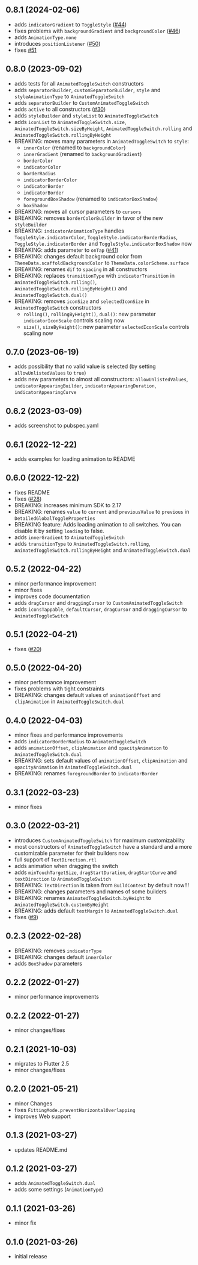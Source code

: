 ## 0.8.1 (2024-02-06)

- adds `indicatorGradient` to `ToggleStyle` ([#44](https://github.com/splashbyte/animated_toggle_switch/issues/44))
- fixes problems with `backgroundGradient` and `backgroundColor` ([#46](https://github.com/splashbyte/animated_toggle_switch/issues/46))
- adds `AnimationType.none`
- introduces `positionListener` ([#50](https://github.com/splashbyte/animated_toggle_switch/issues/50))
- fixes [#51](https://github.com/splashbyte/animated_toggle_switch/issues/51)

## 0.8.0 (2023-09-02)

- adds tests for all `AnimatedToggleSwitch` constructors
- adds `separatorBuilder`, `customSeparatorBuilder`, `style` and `styleAnimationType` to `AnimatedToggleSwitch`
- adds `separatorBuilder` to `CustomAnimatedToggleSwitch`
- adds `active` to all constructors ([#30](https://github.com/splashbyte/animated_toggle_switch/issues/30))
- adds `styleBuilder` and `styleList` to `AnimatedToggleSwitch`
- adds `iconList` to `AnimatedToggleSwitch.size`, `AnimatedToggleSwitch.sizeByHeight`, `AnimatedToggleSwitch.rolling` and `AnimatedToggleSwitch.rollingByHeight`
- BREAKING: moves many parameters in `AnimatedToggleSwitch` to `style`:
  - `innerColor` (renamed to `backgroundColor`)
  - `innerGradient` (renamed to `backgroundGradient`)
  - `borderColor`
  - `indicatorColor`
  - `borderRadius`
  - `indicatorBorderColor`
  - `indicatorBorder`
  - `indicatorBorder`
  - `foregroundBoxShadow` (renamed to `indicatorBoxShadow`)
  - `boxShadow`
- BREAKING: moves all cursor parameters to `cursors`
- BREAKING: removes `borderColorBuilder` in favor of the new `styleBuilder`
- BREAKING: `indicatorAnimationType` handles `ToggleStyle.indicatorColor`, `ToggleStyle.indicatorBorderRadius`, `ToggleStyle.indicatorBorder` and `ToggleStyle.indicatorBoxShadow` now
- BREAKING: adds parameter to `onTap` ([#41](https://github.com/splashbyte/animated_toggle_switch/issues/41))
- BREAKING: changes default background color from `ThemeData.scaffoldBackgroundColor` to `ThemeData.colorScheme.surface`
- BREAKING: renames `dif` to `spacing` in all constructors
- BREAKING: replaces `transitionType` with `indicatorTransition` in `AnimatedToggleSwitch.rolling()`,
  `AnimatedToggleSwitch.rollingByHeight()` and `AnimatedToggleSwitch.dual()`
- BREAKING: removes `iconSize` and `selectedIconSize` in `AnimatedToggleSwitch` constructors
  - `rolling()`, `rollingByHeight()`, `dual()`: new parameter `indicatorIconScale` controls scaling now
  - `size()`, `sizeByHeight()`: new parameter `selectedIconScale` controls scaling now

## 0.7.0 (2023-06-19)

- adds possibility that no valid value is selected (by setting `allowUnlistedValues` to `true`)
- adds new parameters to almost all constructors: `allowUnlistedValues`, `indicatorAppearingBuilder`, `indicatorAppearingDuration`, `indicatorAppearingCurve`

## 0.6.2 (2023-03-09)

- adds screenshot to pubspec.yaml

## 0.6.1 (2022-12-22)

- adds examples for loading animation to README

## 0.6.0 (2022-12-22)

- fixes README
- fixes ([#28](https://github.com/splashbyte/animated_toggle_switch/issues/28))
- BREAKING: increases minimum SDK to 2.17
- BREAKING: renames `value` to `current` and `previousValue` to `previous` in `DetailedGlobalToggleProperties`
- BREAKING feature: Adds loading animation to all switches. You can disable it by setting `loading` to false.
- adds `innerGradient` to `AnimatedToggleSwitch`
- adds `transitionType` to `AnimatedToggleSwitch.rolling`, `AnimatedToggleSwitch.rollingByHeight` and `AnimatedToggleSwitch.dual`

## 0.5.2 (2022-04-22)

- minor performance improvement
- minor fixes
- improves code documentation
- adds `dragCursor` and `draggingCursor` to `CustomAnimatedToggleSwitch`
- adds `iconsTappable`, `defaultCursor`, `dragCursor` and `draggingCursor` to `AnimatedToggleSwitch`

## 0.5.1 (2022-04-21)

- fixes ([#20](https://github.com/splashbyte/animated_toggle_switch/issues/20))

## 0.5.0 (2022-04-20)

- minor performance improvement
- fixes problems with tight constraints
- BREAKING: changes default values of `animationOffset` and `clipAnimation` in `AnimatedToggleSwitch.dual`

## 0.4.0 (2022-04-03)

- minor fixes and performance improvements
- adds `indicatorBorderRadius` to `AnimatedToggleSwitch`
- adds `animationOffset`, `clipAnimation` and `opacityAnimation` to `AnimatedToggleSwitch.dual`
- BREAKING: sets default values of `animationOffset`, `clipAnimation` and `opacityAnimation` in `AnimatedToggleSwitch.dual`
- BREAKING: renames `foregroundBorder` to `indicatorBorder`

## 0.3.1 (2022-03-23)

- minor fixes

## 0.3.0 (2022-03-21)

- introduces `CustomAnimatedToggleSwitch` for maximum customizability
- most constructors of `AnimatedToggleSwitch` have a standard and a more customizable parameter for their builders now
- full support of `TextDirection.rtl`
- adds animation when dragging the switch
- adds `minTouchTargetSize`, `dragStartDuration`, `dragStartCurve` and `textDirection` to `AnimatedToggleSwitch`
- BREAKING: `TextDirection` is taken from `BuildContext` by default now!!!
- BREAKING: changes parameters and names of some builders
- BREAKING: renames `AnimatedToggleSwitch.byHeight` to `AnimatedToggleSwitch.customByHeight`
- BREAKING: adds default `textMargin` to `AnimatedToggleSwitch.dual`
- fixes ([#9](https://github.com/splashbyte/animated_toggle_switch/issues/9))

## 0.2.3 (2022-02-28)

- BREAKING: removes `indicatorType`
- BREAKING: changes default `innerColor`
- adds `BoxShadow` parameters

## 0.2.2 (2022-01-27)

- minor performance improvements

## 0.2.2 (2022-01-27)

- minor changes/fixes

## 0.2.1 (2021-10-03)

- migrates to Flutter 2.5
- minor changes/fixes

## 0.2.0 (2021-05-21)

- minor Changes
- fixes `FittingMode.preventHorizontalOverlapping`
- improves Web support

## 0.1.3 (2021-03-27)

- updates README.md

## 0.1.2 (2021-03-27)

- adds `AnimatedToggleSwitch.dual`
- adds some settings (`AnimationType`)

## 0.1.1 (2021-03-26)

- minor fix

## 0.1.0 (2021-03-26)

- initial release

